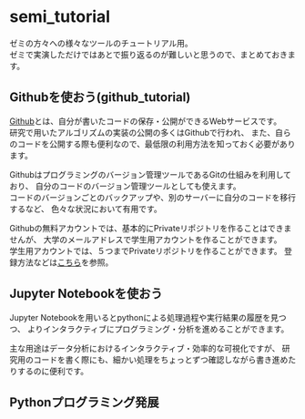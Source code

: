 # semi_tutorial
ゼミの方々への様々なツールのチュートリアル用。  
ゼミで実演しただけではあとで振り返るのが難しいと思うので、まとめておきます。

## Githubを使おう(github_tutorial)
[Github](https://github.com)とは、自分が書いたコードの保存・公開ができるWebサービスです。  
研究で用いたアルゴリズムの実装の公開の多くはGithubで行われ、
また、自らのコードを公開する際も便利なので、最低限の利用方法を知っておく必要があります。

Githubはプログラミングのバージョン管理ツールであるGitの仕組みを利用しており、
自分のコードのバージョン管理ツールとしても使えます。  
コードのバージョンごとのバックアップや、別のサーバーに自分のコードを移行するなど、
色々な状況において有用です。

Githubの無料アカウントでは、基本的にPrivateリポジトリを作ることはできませんが、
大学のメールアドレスで学生用アカウントを作ることができます。  
学生用アカウントでは、５つまでPrivateリポジトリを作ることができます。
登録方法などは[こちら](https://qiita.com/mtfum/items/d8c06c9a28ce04d3043a)を参照。


## Jupyter Notebookを使おう
Jupyter Notebookを用いるとpythonによる処理過程や実行結果の履歴を見つつ、
よりインタラクティブにプログラミング・分析を進めることができます。

主な用途はデータ分析におけるインタラクティブ・効率的な可視化ですが、
研究用のコードを書く際にも、細かい処理をちょっとずつ確認しながら書き進めたりするのに便利です。



## Pythonプログラミング発展